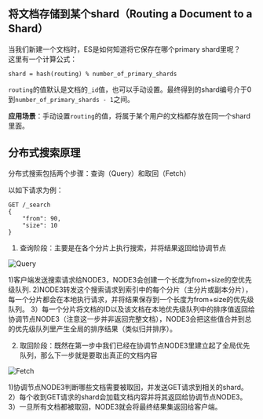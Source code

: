 ## 将文档存储到某个shard（Routing a Document to a Shard）
当我们新建一个文档时，ES是如何知道将它保存在哪个primary shard里呢？  
这里有一个计算公式：
```
shard = hash(routing) % number_of_primary_shards
```
`routing`的值默认是文档的`_id`值，也可以手动设置。最终得到的shard编号介于0到`number_of_primary_shards - 1`之间。

**应用场景**：手动设置`routing`的值，将属于某个用户的文档都存放在同一个shard里面。

## 分布式搜索原理
分布式搜索包括两个步骤：查询（Query）和取回（Fetch）

以如下请求为例：
```
GET /_search
{
    "from": 90,
    "size": 10
}
```

1. 查询阶段：主要是在各个分片上执行搜索，并将结果返回给协调节点

![Query](https://www.elastic.co/guide/en/elasticsearch/guide/current/images/elas_0901.png)

1)客户端发送搜索请求给NODE3，NODE3会创建一个长度为from+size的空优先级队列.
2)NODE3转发这个搜索请求到索引中的每个分片（主分片或副本分片），每一个分片都会在本地执行请求，并将结果保存到一个长度为from+size的优先级队列。
3）每一个分片将文档的ID以及该文档在本地优先级队列中的排序值返回给协调节点NODE3（注意这一步并非返回完整文档），NODE3会把这些值合并到总的优先级队列里产生全局的排序结果（类似归并排序）。

2. 取回阶段：既然在第一步中我们已经在协调节点NODE3里建立起了全局优先队列，那么下一步就是要取出真正的文档内容

![Fetch](https://www.elastic.co/guide/en/elasticsearch/guide/current/images/elas_0902.png)

1)协调节点NODE3判断哪些文档需要被取回，并发送GET请求到相关的shard。
2）每个收到GET请求的shard会加载文档内容并将其返回给协调节点NODE3。
3）一旦所有文档都被取回，NODE3就会将最终结果集返回给客户端。
